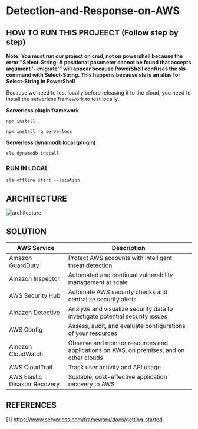 # Detection-and-Response-on-AWS

## HOW TO RUN THIS PROJEECT (Follow step by step)
**Note: You must run our project on cmd, not on powershell because the error "Select-String: A positional parameter cannot be found that accepts argument '--migrate'" will appear because PowerShell confuses the sls command with Select-String. This happens because sls is an alias for Select-String in PowerShell**

Because we need to test locally before releasing it to the cloud, you need to install the serverless framework to test locally.

**Serverless plugin framework**

```
npm install
```

```
npm install -g serverless
```

**Serverless dynamodb local (plugin)**

```
sls dynamodb install
```

### RUN IN LOCAL
```
sls offline start --location .
```
## ARCHITECTURE

![architecture](https://github.com/Clapboiz/Detection-and-Response-on-AWS/assets/112185647/90b32d6c-7c92-4146-8f3d-aa75013b9f6b)

## SOLUTION

| AWS Service | Description |
|-------------|-------------|
| Amazon GuardDuty | Protect AWS accounts with intelligent threat detection |
| Amazon Inspector | Automated and continual vulnerability management at scale |
| AWS Security Hub | Automate AWS security checks and centralize security alerts |
| Amazon Detective | Analyze and visualize security data to investigate potential security issues |
| AWS Config | Assess, audit, and evaluate configurations of your resources |
| Amazon CloudWatch | Observe and monitor resources and applications on AWS, on premises, and on other clouds |
| AWS CloudTrail | Track user activity and API usage |
| AWS Elastic Disaster Recovery | Scalable, cost-effective application recovery to AWS |

## REFERENCES
[1] https://www.serverless.com/framework/docs/getting-started
